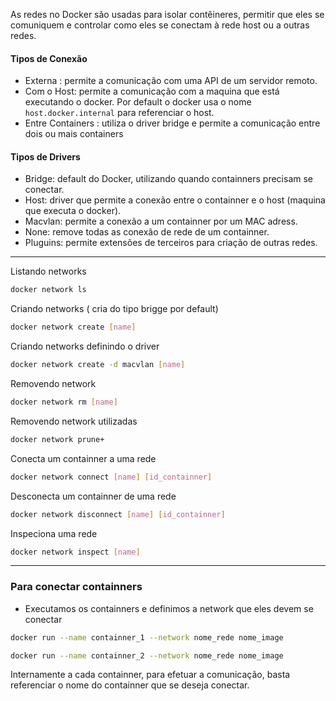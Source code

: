 As redes no Docker são usadas para isolar contêineres, permitir que eles se comuniquem e controlar como eles se conectam à rede host ou a outras redes.

#### Tipos de Conexão

- Externa : permite a comunicação com uma API de um servidor remoto.
- Com o Host: permite a comunicação com a maquina que está executando o docker. Por default o docker usa o nome ```host.docker.internal``` para referenciar o host.
- Entre Containers : utiliza o driver bridge e permite a comunicação entre dois ou mais containers

#### Tipos de Drivers
- Bridge: default do Docker, utilizando quando containners precisam se conectar.
- Host: driver que permite a conexão entre o containner e o host (maquina que executa o docker).
- Macvlan: permite a conexão a um containner por um MAC adress.
- None: remove todas as conexão de rede de um containner.
- Pluguins: permite extensões de terceiros para criação de outras redes.

-----------------------------
Listando networks
```bash
docker network ls
```

Criando networks ( cria do tipo brigge por default)
```bash
docker network create [name]
```

Criando networks definindo o driver
```bash
docker network create -d macvlan [name] 
```

Removendo network
```bash
docker network rm [name] 
```

Removendo network  utilizadas
```bash
docker network prune+
```

Conecta um containner a uma rede
```bash
docker network connect [name] [id_containner]
```

Desconecta um containner de uma rede
```bash
docker network disconnect [name] [id_containner]
```

Inspeciona uma rede
```bash
docker network inspect [name]
```

-----------------------------

### Para conectar containners
- Executamos os containners e definimos a network que eles devem se conectar
```bash
docker run --name containner_1 --network nome_rede nome_image
```
```bash
docker run --name containner_2 --network nome_rede nome_image
```

Internamente a cada containner, para efetuar a comunicação, basta referenciar o nome do containner que se deseja conectar.



